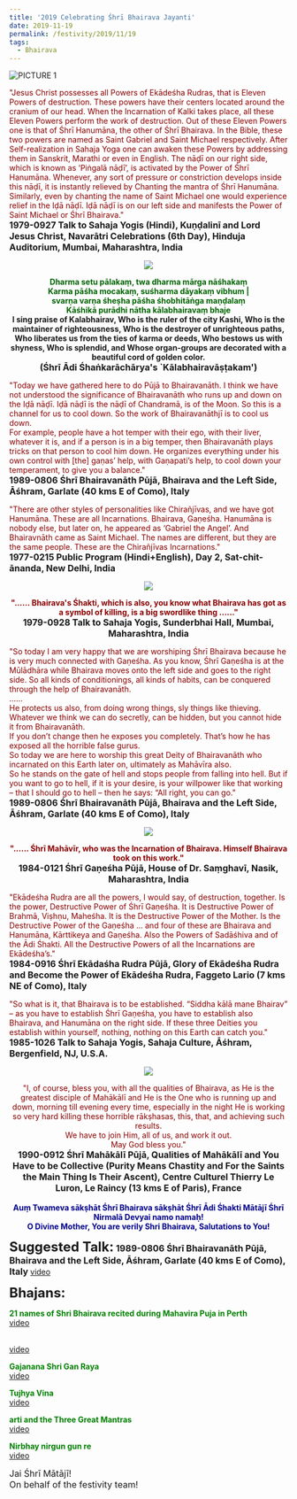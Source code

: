```yaml
---
title: '2019 Celebrating Śhrī Bhairava Jayanti'
date: 2019-11-19
permalink: /festivity/2019/11/19
tags:
  - Bhairava
---
```


![PICTURE 1](/images/image1.png)

<p>
<font color="DarkRed">"Jesus Christ possesses all Powers of Ekādeśha Rudras, that is Eleven Powers of destruction. These powers have their centers located around the cranium of our head. When the Incarnation of Kalki takes place, all these Eleven Powers perform the work of destruction. Out of these Eleven Powers one is that of Śhrī Hanumāna, the other of Śhrī Bhairava. In the Bible, these two powers are named as Saint Gabriel and Saint Michael respectively. After Self-realization in Sahaja Yoga one can awaken these Powers by addressing them in Sanskrit, Marathi or even in English. The nāḍī on our right side, which is known as ‘Piṅgalā nāḍī’, is activated by the Power of Śhrī Hanumāna. Whenever, any sort of pressure or constriction develops inside this nāḍī, it is instantly relieved by Chanting the mantra of Śhrī Hanumāna. Similarly, even by chanting the name of Saint Michael one would experience relief in the Iḍā nāḍī. Iḍā nāḍī is on our left side and manifests the Power of Saint Michael or Śhrī Bhairava."</font><br>
<font size="+0"><b>1979-0927 Talk to Sahaja Yogis (Hindi), Kuṇḍalinī and Lord Jesus Christ, Navarātri Celebrations (6th Day), Hinduja Auditorium, Mumbai, Maharashtra, India</b></font>
</p>

<div style="text-align: center"><img src="/images/image254.png" /></div>

<p style="text-align:center;">
<font color="DarkGreen"><b>Dharma setu pālakaṃ, twa dharma mārga nāśhakaṃ<br>
Karma pāśha mocakaṃ, suśharma dāyakaṃ vibhum |<br>
svarṇa varṇa śheṣha pāśha śhobhitāṅga maṇḍalaṃ<br>
Kāśhikā purādhi nātha kālabhairavaṃ bhaje</b></font><br>
<b>I sing praise of Kalabhairav, Who is the ruler of the city Kashi, Who is the maintainer of righteousness, Who is the destroyer of unrighteous paths, Who liberates us from the ties of karma or deeds, Who bestows us with shyness, Who is splendid, and Whose organ-groups are decorated with a beautiful cord of golden color.</b><br>
<font size="+0"><b>(Śhrī Ādi Śhaṅkarāchārya's `Kālabhairavāṣṭakam')</b></font>
</p>

<p>
<font color="DarkRed">"Today we have gathered here to do Pūjā to Bhairavanāth. I think we have not understood the significance of Bhairavanāth who runs up and down on the Iḍā nāḍī. Iḍā nāḍī is the nāḍī of Chandramā, is of the Moon. So this is a channel for us to cool down. So the work of Bhairavanāthjī is to cool us down.<br>
For example, people have a hot temper with their ego, with their liver, whatever it is, and if a person is in a big temper, then Bhairavanāth plays tricks on that person to cool him down. He organizes everything under his own control with [the] gaṇas’ help, with Gaṇapati’s help, to cool down your temperament, to give you a balance."</font><br>
<font size="+0"><b>1989-0806 Śhrī Bhairavanāth Pūjā, Bhairava and the Left Side, Āśhram, Garlate (40 kms E of Como), Italy</b></font>
</p>

<p>
<font color="DarkRed">"There are other styles of personalities like Chirañjīvas, and we have got Hanumāna. These are all Incarnations. Bhairava, Gaṇeśha. Hanumāna is nobody else, but later on, he appeared as ‘Gabriel the Angel’. And Bhairavnāth came as Saint Michael. The names are different, but they are the same people. These are the Chirañjīvas Incarnations."</font><br>
<font size="+0"><b>1977-0215 Public Program (Hindi+English), Day 2, Sat-chit-ānanda, New Delhi, India</b></font>
</p>


<div style="text-align: center"><img src="/images/image255.png" /></div>

<p style="text-align:center;">
<font color="DarkRed"><b>"...... Bhairava's Śhakti, which is also, you know what Bhairava has got as a symbol of killing, is a big swordlike thing ......"</b></font><br>
<font size="+0"><b>1979-0928 Talk to Sahaja Yogis, Sunderbhai Hall, Mumbai, Maharashtra, India</b></font>
</p>

<p>
<font color="DarkRed">"So today I am very happy that we are worshiping Śhrī Bhairava because he is very much connected with Gaṇeśha. As you know, Śhrī Gaṇeśha is at the Mūlādhāra while Bhairava moves onto the left side and goes to the right side. So all kinds of conditionings, all kinds of habits, can be conquered through the help of Bhairavanāth.<br>
......<br>
He protects us also, from doing wrong things, sly things like thieving. Whatever we think we can do secretly, can be hidden, but you cannot hide it from Bhairavanāth.<br>
If you don’t change then he exposes you completely. That’s how he has exposed all the horrible false gurus.<br>
So today we are here to worship this great Deity of Bhairavanāth who incarnated on this Earth later on, ultimately as Mahāvīra also.<br>
So he stands on the gate of hell and stops people from falling into hell. But if you want to go to hell, if it is your desire, is your willpower like that working – that I should go to hell – then he says: “All right, you can go."</font><br>
<font size="+0"><b>1989-0806 Śhrī Bhairavanāth Pūjā, Bhairava and the Left Side, Āśhram, Garlate (40 kms E of Como), Italy</b></font>
</p>

<div style="text-align: center"><img src="/images/image256.png" /></div>

<p style="text-align:center;">
<font color="DarkRed"><b>"...... Śhrī Mahāvīr, who was the Incarnation of Bhairava. Himself Bhairava took on this work."</b></font><br>
<font size="+0"><b>1984-0121 Śhrī Gaṇeśha Pūjā, House of Dr. Saṃghavī, Nasik, Maharashtra, India</b></font>
</p>

<p>
<font color="DarkRed">"Ekādeśha Rudra are all the powers, I would say, of destruction, together. Is the power, Destructive Power of Śhrī Gaṇeśha. It is Destructive Power of Brahmā, Viṣhṇu, Maheśha. It is the Destructive Power of the Mother. Is the Destructive Power of the Gaṇeśha ... and four of these are Bhairava and Hanumāna, Kārttikeya and Gaṇeśha. Also the Powers of Sadāśhiva and of the Ādi Śhakti. All the Destructive Powers of all the Incarnations are Ekādeśha’s."</font><br>
<font size="+0"><b>1984-0916 Śhrī Ekādaśha Rudra Pūjā, Glory of Ekādeśha Rudra and Become the Power of Ekādeśha Rudra, Faggeto Lario (7 kms NE of Como), Italy</b></font>
</p>

<p>
<font color="DarkRed">"So what is it, that Bhairava is to be established. “Siddha kālā mane Bhairav” – as you have to establish Śhrī Gaṇeśha, you have to establish also Bhairava, and Hanumāna on the right side. If these three Deities you establish within yourself, nothing, nothing on this Earth can catch you."</font><br>
<font size="+0"><b>1985-1026 Talk to Sahaja Yogis, Sahaja Culture, Āśhram, Bergenfield, NJ, U.S.A.</b></font>
</p>

<div style="text-align: center"><img src="/images/image257.png" /></div>

<p style="text-align:center;">
<font color="DarkRed">"I, of course, bless you, with all the qualities of Bhairava, 
as He is the greatest disciple of Mahākālī and 
He is the One who is running up and down, morning till evening every time, 
especially in the night He is working so very hard killing these horrible rākṣhasas, this,
that, and achieving such results.<br>
We have to join Him, all of us, and work it out.<br>
May God bless you."</font><br>
<font size="+0"><b>1990-0912 Śhrī Mahākālī Pūjā, Qualities of Mahākālī and You Have to be Collective (Purity Means Chastity and For the Saints the Main Thing Is Their Ascent), Centre Culturel Thierry Le Luron, Le Raincy (13 kms E of Paris), France</b></font><br>
<br>
<font color="DarkBlue"><b>Auṃ Twameva sākṣhāt Śhrī Bhairava sākṣhāt Śhrī Ādi Śhakti Mātājī Śhrī Nirmalā Devyai namo namaḥ!<br>
O Divine Mother, You are verily Shri Bhairava, Salutations to You!</b></font>
</p>

<font size="+2"><b>Suggested Talk:</b></font> 
<font size="+0"><b>1989-0806 Śhrī Bhairavanāth Pūjā, Bhairava and the Left Side, Āśhram, Garlate (40 kms E of Como), Italy</b></font>
<a href="https://www.youtube.com/watch?v=ZTrjPx48oLY"> video</a><br>

<font size="+2"><b>Bhajans:</b></font>

<p>
<font color="green"><b>21 names of Shri Bhairava recited during Mahavira Puja in Perth</b></font><br>
<a href="https://www.youtube.com/watch?v=mG3SI-nAyFo"> video</a><br>
</p>

<p>
<font color="green"><b></b></font><br>
<a href="">video</a>
</p>

<p>
<font color="green"><b>Gajanana Shri Gan Raya</b></font><br>
<a href="http://youtu.be/sDHdeRTcVjc">video</a>
</p>
 
<p>
<font color="green"><b>Tujhya Vina</b></font><br>
<a href="http://youtu.be/pzk1kA7KAwc">video</a> 
</p>

<p>
<font color="green"><b>arti and the Three Great Mantras</b></font><br>
<a href="http://youtu.be/a89XDrTOInY">video</a> 
</p>

<p>
<font color="green"><b>Nirbhay nirgun gun re</b></font><br>
<a href="https://www.youtube.com/watch?v=_buuncAm9Ts&list=RD_buuncAm9Ts#t=0">video</a> 
</p>

<p>
<font size="+0">Jai Śhrī Mātājī!<br>
On behalf of the festivity team!</font>
</p>